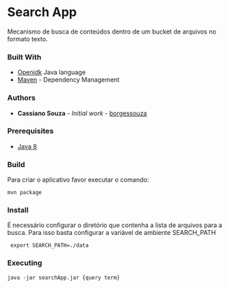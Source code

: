 # Search App
Mecanismo de busca de conteúdos dentro de um bucket de arquivos no formato texto.


### Built With
* [Openjdk](https://openjdk.java.net/)  Java language
* [Maven](https://maven.apache.org/) - Dependency Management

### Authors
* **Cassiano Souza** - *Initial work* - [borgessouza](https://github.com/borgessouza)


### Prerequisites
* [Java 8](https://openjdk.java.net/projects/jdk8/)

### Build
Para criar o aplicativo favor executar o comando:
```
mvn package
```

### Install
É necessário configurar o diretório que contenha a lista de arquivos para a busca.
Para isso basta configurar a variável de ambiente SEARCH_PATH 

```
 export SEARCH_PATH=./data
```

### Executing 
```
java -jar searchApp.jar {query term}
```
